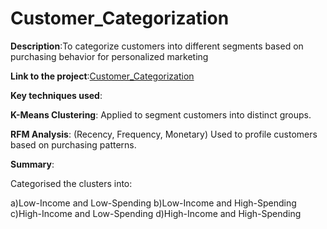# Customer_Categorization

**Description**:To categorize customers into different segments based on purchasing behavior for personalized marketing

**Link to the project**:[Customer_Categorization](https://github.com/PRANAVKUMAR183/Customer_Categorization)


**Key techniques used**:

**K-Means Clustering**: Applied to segment customers into distinct groups.
  
**RFM Analysis**: (Recency, Frequency, Monetary) Used to profile customers based on purchasing patterns.

**Summary**:

  Categorised the clusters into:
  
  a)Low-Income and Low-Spending 
  b)Low-Income and High-Spending
  c)High-Income and Low-Spending 
  d)High-Income and High-Spending 
